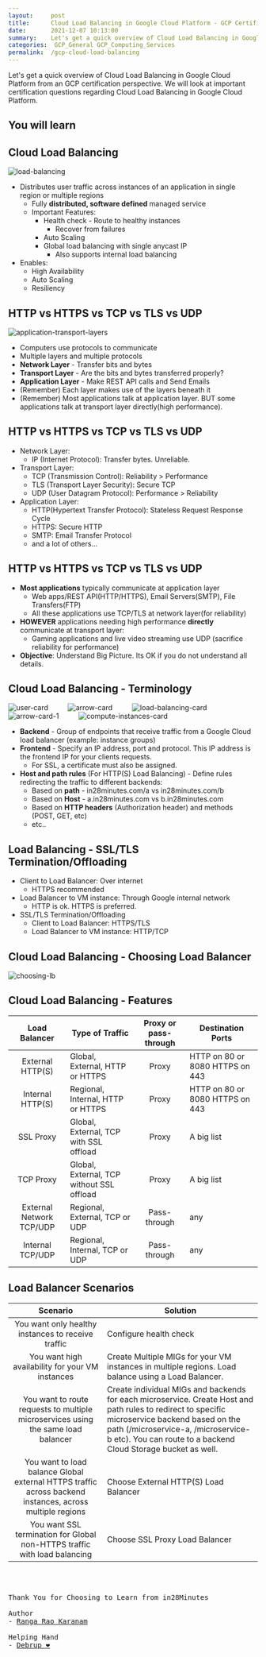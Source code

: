```yaml
---
layout:     post
title:      Cloud Load Balancing in Google Cloud Platform - GCP Certification Cheat Sheet
date:       2021-12-07 10:13:00
summary:    Let's get a quick overview of Cloud Load Balancing in Google Cloud Platform from an GCP certification perspective. We will look at important certification questions regarding Cloud Load Balancing in Google Cloud Platform.
categories:  GCP_General GCP_Computing_Services
permalink:  /gcp-cloud-load-balancing
---
```

Let's get a quick overview of Cloud Load Balancing in Google Cloud Platform from an GCP certification perspective. We will look at important certification questions regarding Cloud Load Balancing in Google Cloud Platform.


## You will learn


## Cloud Load Balancing

![load-balancing](https://user-images.githubusercontent.com/57451228/148980521-b5ec760a-2ed3-459c-b0cd-f1861082cacb.png)


- Distributes user traffic across instances of an application in single region or multiple regions
  - Fully **distributed, software defined** managed service
  - Important Features:
     - Health check - Route to healthy instances
       - Recover from failures
     - Auto Scaling
     - Global load balancing with single anycast IP
        - Also supports internal load balancing
- Enables:
  - High Availability
  - Auto Scaling
  - Resiliency



## HTTP vs HTTPS vs TCP vs TLS vs UDP



![application-transport-layers](https://user-images.githubusercontent.com/57451228/148980583-80434eb9-18ed-4268-b320-d6d86a3bdf4c.png)


- Computers use protocols to communicate
- Multiple layers and multiple protocols
- **Network Layer** - Transfer bits and bytes
- **Transport Layer** - Are the bits and bytes transferred properly?
- **Application Layer** - Make REST API calls and Send Emails
- (Remember) Each layer makes use of the layers beneath it
- (Remember) Most applications talk at application layer. BUT some applications talk at transport layer directly(high performance).

## HTTP vs HTTPS vs TCP vs TLS vs UDP

- Network Layer:
  - IP (Internet Protocol): Transfer bytes. Unreliable.
- Transport Layer:
  - TCP (Transmission Control): Reliability > Performance
  - TLS (Transport Layer Security): Secure TCP
  - UDP (User Datagram Protocol): Performance > Reliability
- Application Layer:
  - HTTP(Hypertext Transfer Protocol): Stateless Request Response Cycle
  - HTTPS: Secure HTTP
  - SMTP: Email Transfer Protocol
  - and a lot of others...

## HTTP vs HTTPS vs TCP vs TLS vs UDP

- **Most applications** typically communicate at application layer
  - Web apps/REST API(HTTP/HTTPS), Email Servers(SMTP), File Transfers(FTP)
  - All these applications use TCP/TLS at network layer(for reliability)
- **HOWEVER** applications needing high performance **directly** communicate at transport layer:
  - Gaming applications and live video streaming use UDP (sacrifice reliability for performance)
- **Objective**: Understand Big Picture. Its OK if you do not understand all details.


## Cloud Load Balancing - Terminology
    
![user-card](https://user-images.githubusercontent.com/57451228/148980808-5aaf1b3f-5bf4-408c-b1d1-e326084302a8.png) &emsp; &emsp; ![arrow-card](https://user-images.githubusercontent.com/57451228/148980817-6a26a606-036e-46b0-ac67-ff63dbd613b0.png) &emsp; &emsp; ![load-balancing-card](https://user-images.githubusercontent.com/57451228/148980835-cecfe577-d53e-4ab6-b7df-0a9c7cbc3764.png) &emsp; &emsp; ![arrow-card-1](https://user-images.githubusercontent.com/57451228/148980845-21c2f344-ce40-4a09-98c1-7fc417ccf693.png) &emsp; &emsp; ![compute-instances-card](https://user-images.githubusercontent.com/57451228/148980858-6739b08e-bb31-4a0e-9d0d-b3eaf4a542ff.png)


- **Backend** - Group of endpoints that receive traffic from a Google Cloud load balancer (example: instance groups)
- **Frontend** - Specify an IP address, port and protocol. This IP address is the frontend IP for your clients requests.
  - For SSL, a certificate must also be assigned.
- **Host and path rules** (For HTTP(S) Load Balancing) - Define rules redirecting the traffic to different backends:
  - Based on **path** - in28minutes.com/a vs in28minutes.com/b
  - Based on **Host** - a.in28minutes.com vs b.in28minutes.com
  - Based on **HTTP headers** (Authorization header) and methods (POST, GET, etc)
  - etc..



## Load Balancing - SSL/TLS Termination/Offloading
    

- Client to Load Balancer: Over internet
  - HTTPS recommended
- Load Balancer to VM instance: Through Google internal network
  - HTTP is ok. HTTPS is preferred.
- SSL/TLS Termination/Offloading
  - Client to Load Balancer: HTTPS/TLS
  - Load Balancer to VM instance: HTTP/TCP

## Cloud Load Balancing - Choosing Load Balancer

![choosing-lb](https://user-images.githubusercontent.com/57451228/148980993-1cce6fcb-d5c1-4b6f-9c24-e5b21b0610ad.png)





## Cloud Load Balancing - Features

|Load Balancer	|Type of Traffic	|Proxy or pass-through	|Destination Ports|
|:--:|--|:--:|--|
|External HTTP(S)	|Global, External, HTTP or HTTPS	|Proxy	|HTTP on 80 or 8080 HTTPS on 443|
|Internal HTTP(S)	|Regional, Internal, HTTP or HTTPS	|Proxy	|HTTP on 80 or 8080 HTTPS on 443|
|SSL Proxy	|Global, External, TCP with SSL offload |	Proxy	|A big list|
|TCP Proxy	|Global, External, TCP without SSL offload	|Proxy	|A big list|
|External Network TCP/UDP	|Regional, External, TCP or UDP	|Pass-through	|any|
|Internal TCP/UDP	|Regional, Internal, TCP or UDP|	Pass-through	|any|


## Load Balancer Scenarios

|Scenario	|Solution|
|:--:|--|
|You want only healthy instances to receive traffic	|Configure health check|
|You want high availability for your VM instances	|Create Multiple MIGs for your VM instances in multiple regions. Load balance using a Load Balancer.|
|You want to route requests to multiple microservices using the same load balancer	|Create individual MIGs and backends for each microservice. Create Host and path rules to redirect to specific microservice backend based on the path (/microservice-a, /microservice-b etc). You can route to a backend Cloud Storage bucket as well. |
|You want to load balance Global external HTTPS traffic across backend instances, across multiple regions	|Choose External HTTP(S) Load Balancer|
|You want SSL termination for Global non-HTTPS traffic with load balancing	|Choose SSL Proxy Load Balancer|



<BR/>
<BR/>

<pre>
Thank You for Choosing to Learn from in28Minutes

Author
- <a href="https://www.linkedin.com/in/rangakaranam/">Ranga Rao Karanam</a>

Helping Hand
- <a href="https://www.linkedin.com/in/debrup-365/">Debrup ❤️</a>
</pre>
